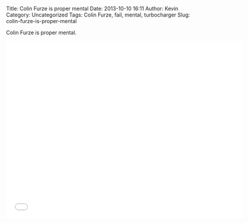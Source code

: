 Title: Colin Furze is proper mental
Date: 2013-10-10 16:11
Author: Kevin
Category: Uncategorized
Tags: Colin Furze, fail, mental, turbocharger
Slug: colin-furze-is-proper-mental

Colin Furze is proper mental.

<iframe src="//www.youtube-nocookie.com/embed/6FYZFAuhFV4?rel=0" height="480" width="640" allowfullscreen frameborder="0"></iframe>
